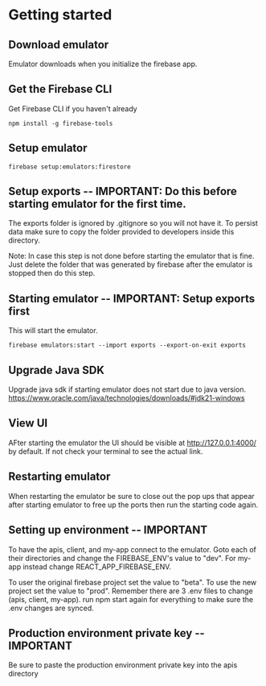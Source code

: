 # Getting started

## Download emulator
Emulator downloads when you initialize the firebase app.

## Get the Firebase CLI
Get Firebase CLI if you haven't already
```
npm install -g firebase-tools
```

## Setup emulator
```
firebase setup:emulators:firestore
```

## Setup exports -- IMPORTANT: Do this before starting emulator for the first time.
The exports folder is ignored by .gitignore so you will not have it. 
To persist data make sure to copy the folder provided to developers inside this directory. 

Note: In case this step is not done before starting the emulator that is fine. Just delete the folder that was generated by firebase after the emulator is stopped then do this step.

## Starting emulator -- IMPORTANT: Setup exports first
This will start the emulator.
```
firebase emulators:start --import exports --export-on-exit exports
```

## Upgrade Java SDK
Upgrade java sdk if starting emulator does not start due to java version.
https://www.oracle.com/java/technologies/downloads/#jdk21-windows

## View UI
AFter starting the emulator the UI should be visible at http://127.0.0.1:4000/ by default. If not check your terminal to see the actual link.

## Restarting emulator
When restarting the emulator be sure to close out the pop ups that appear after starting emulator to free up the ports then run the starting code again. 

## Setting up environment -- IMPORTANT
To have the apis, client, and my-app connect to the emulator. Goto each of their directories and change the FIREBASE_ENV's value to "dev". For my-app instead change REACT_APP_FIREBASE_ENV. 

To user the original firebase project set the value to "beta". To use the new project set the value to "prod". Remember there are 3 .env files to change (apis, client, my-app).
run npm start again for everything to make sure the .env changes are synced. 

## Production environment private key -- IMPORTANT
Be sure to paste the production environment private key into the apis directory
 